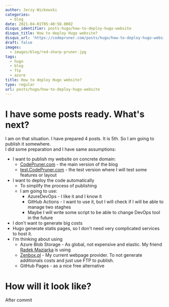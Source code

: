 ```yaml
---
author: Jerzy Wickowski
categories:
  - blog
date: 2021-04-01T05:40:58.000Z
disqus_identifier: posts-hugo/how-to-deploy-hugo-website
disqus_title: How to deploy Hugo website?
disqus_url: 'https://codepruner.com/posts/hugo/how-to-deploy-hugo-website'
draft: false
images:
  - images/blog/red-sharp-pruner.jpg
tags:
  - hugo
  - blog
  - ftp
  - azure
title: How to deploy Hugo website?
type: regular
url: posts/hugo/how-to-deploy-hugo-website
---
```


# I have some posts ready. What's next?
I am on that situation. I have prepared 4 posts. It is 5th. So I am going to publish it somewhere.  
I did some preparation and I have same assumptions:

* I want to publish my website on concrete domain:
  * [CodePruner.com](https://CodePruner.com) - the main version of the blog
  * [test.CodePruner.com](https://test.CodePruner.com) - the test version where I will test some features or layout
* I want to deploy the code automatically
  * To simplify the process of publishing
  * I am going to use: 
    * AzureDevOps - I like it and I know it
    * GitHub Actions - I want to use it, but I will check if I will be able to manage two staghes
    * Maybe I will write some script to be able to change DevOps tool in the future
* I don't want to generate big costs
* Hugo generate statis pages, so I don't need very complicated services to host it. 
* I'm thinking about using
  * Azure Blob Storage - As global, not expensive and elastic. My friend [Radek Maziarka](https://radekmaziarka.pl/) is using
  * [Zenbox.pl](https:/zenbox.pl) - My current webpage provider. To not generate additionals costs and just use FTP to publish.
  * GitHub Pages - as a nice free alternative 

# How will it look like?
After commit 
